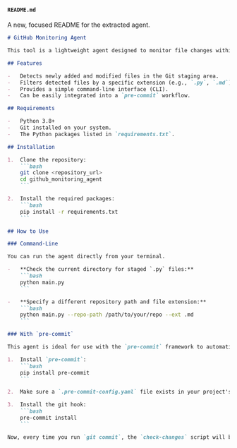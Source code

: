 #### **`README.md`**

A new, focused README for the extracted agent.

```markdown
# GitHub Monitoring Agent

This tool is a lightweight agent designed to monitor file changes within a local Git repository. It specifically identifies which files have been staged (`git add`) for the next commit.

## Features

-   Detects newly added and modified files in the Git staging area.
-   Filters detected files by a specific extension (e.g., `.py`, `.md`).
-   Provides a simple command-line interface (CLI).
-   Can be easily integrated into a `pre-commit` workflow.

## Requirements

-   Python 3.8+
-   Git installed on your system.
-   The Python packages listed in `requirements.txt`.

## Installation

1.  Clone the repository:
    ```bash
    git clone <repository_url>
    cd github_monitoring_agent
    ```

2.  Install the required packages:
    ```bash
    pip install -r requirements.txt
    ```

## How to Use

### Command-Line

You can run the agent directly from your terminal.

-   **Check the current directory for staged `.py` files:**
    ```bash
    python main.py
    ```

-   **Specify a different repository path and file extension:**
    ```bash
    python main.py --repo-path /path/to/your/repo --ext .md
    ```

### With `pre-commit`

This agent is ideal for use with the `pre-commit` framework to automatically check for changes before you commit.

1.  Install `pre-commit`:
    ```bash
    pip install pre-commit
    ```

2.  Make sure a `.pre-commit-config.yaml` file exists in your project's root with content similar to the one in this repository.

3.  Install the git hook:
    ```bash
    pre-commit install
    ```

Now, every time you run `git commit`, the `check-changes` script will be triggered automatically.